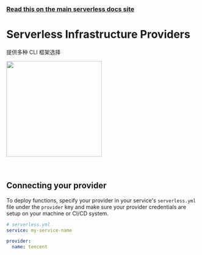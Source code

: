 <!--
title: Serverless - CLI 命令行工具
menuText: CLI 命令行工具
layout: Doc
-->

<!-- DOCS-SITE-LINK:START automatically generated  -->

### [Read this on the main serverless docs site](https://www.serverless.com/framework/docs/providers/)

<!-- DOCS-SITE-LINK:END -->

# Serverless Infrastructure Providers

提供多种 CLI 框架选择

<div class="providersSections">
  <a href="./tencent/">
  <div class="providerSection">
    <div class="providerSectionHeader">
        <img src="https://s3-us-west-2.amazonaws.com/assets.site.serverless.com/docs/tencent-cloud-logo.png" width="250" draggable="false" class='tencent-logo'/>
    </div>
  </div>
  </a>
</div>
<br/>
<br/>

## Connecting your provider

To deploy functions, specify your provider in your service's `serverless.yml` file under the `provider` key and make sure your provider credentials are setup on your machine or CI/CD system.

```yml
# serverless.yml
service: my-service-name

provider:
  name: tencent
```
